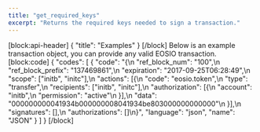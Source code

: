 ```yaml
---
title: "get_required_keys"
excerpt: "Returns the required keys needed to sign a transaction."
---
```

[block:api-header]
{
  "title": "Examples"
}
[/block]
Below is an example transaction object, you can provide any valid EOSIO transaction. 
[block:code]
{
  "codes": [
    {
      "code": "{\n  \"ref_block_num\": \"100\",\n  \"ref_block_prefix\": \"137469861\",\n  \"expiration\": \"2017-09-25T06:28:49\",\n  \"scope\": [\"initb\", \"initc\"],\n  \"actions\": [{\n    \"code\": \"eosio.token\",\n    \"type\": \"transfer\",\n    \"recipients\": [\"initb\", \"initc\"],\n    \"authorization\": [{\n      \"account\": \"initb\",\n      \"permission\": \"active\"\n    }],\n    \"data\": \"000000000041934b000000008041934be803000000000000\"\n  }],\n  \"signatures\": [],\n  \"authorizations\": []\n}",
      "language": "json",
      "name": "JSON"
    }
  ]
}
[/block]